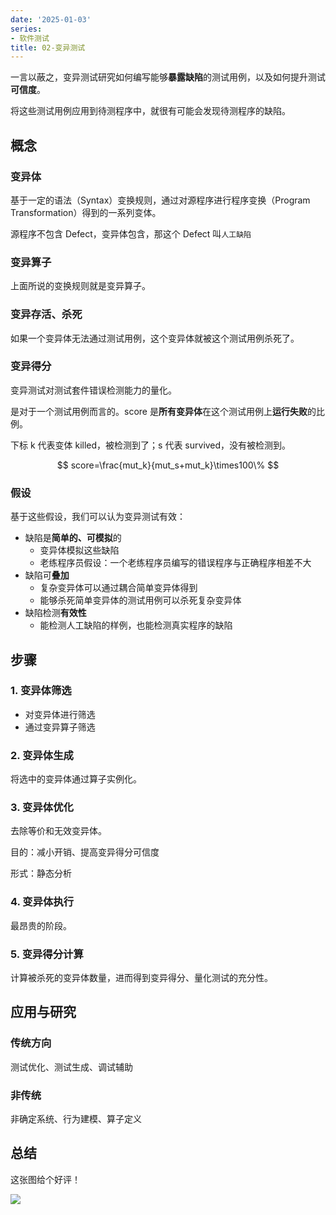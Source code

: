 ```yaml
---
date: '2025-01-03'
series:
- 软件测试
title: 02-变异测试
---
```


一言以蔽之，变异测试研究如何编写能够**暴露缺陷**的测试用例，以及如何提升测试**可信度**。

将这些测试用例应用到待测程序中，就很有可能会发现待测程序的缺陷。

## 概念

### 变异体

基于一定的语法（Syntax）变换规则，通过对源程序进行程序变换（Program Transformation）得到的一系列变体。

源程序不包含 Defect，变异体包含，那这个 Defect 叫`人工缺陷`

### 变异算子

上面所说的变换规则就是变异算子。

### 变异存活、杀死

如果一个变异体无法通过测试用例，这个变异体就被这个测试用例杀死了。

### 变异得分

变异测试对测试套件错误检测能力的量化。

是对于一个测试用例而言的。score 是**所有变异体**在这个测试用例上**运行失败**的比例。

下标 k 代表变体 killed，被检测到了；s 代表 survived，没有被检测到。

$$
score=\frac{mut_k}{mut_s+mut_k}\times100\%
$$

### 假设

基于这些假设，我们可以认为变异测试有效：
- 缺陷是**简单的、可模拟**的
	- 变异体模拟这些缺陷
	- 老练程序员假设：一个老练程序员编写的错误程序与正确程序相差不大
- 缺陷可**叠加**
	- 复杂变异体可以通过耦合简单变异体得到
	- 能够杀死简单变异体的测试用例可以杀死复杂变异体
- 缺陷检测**有效性**
	- 能检测人工缺陷的样例，也能检测真实程序的缺陷
## 步骤

### 1. 变异体筛选

- 对变异体进行筛选
- 通过变异算子筛选

### 2. 变异体生成

将选中的变异体通过算子实例化。

### 3. 变异体优化

去除等价和无效变异体。

目的：减小开销、提高变异得分可信度

形式：静态分析

### 4. 变异体执行

最昂贵的阶段。

### 5. 变异得分计算

计算被杀死的变异体数量，进而得到变异得分、量化测试的充分性。

## 应用与研究

### 传统方向

测试优化、测试生成、调试辅助

### 非传统

非确定系统、行为建模、算子定义

## 总结

这张图给个好评！

![](https://runzblog.oss-cn-hangzhou.aliyuncs.com/postimg/202501031720816.png)